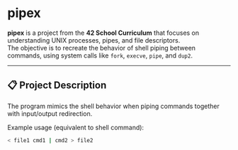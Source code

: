 # pipex

**pipex** is a project from the **42 School Curriculum** that focuses on understanding UNIX processes, pipes, and file descriptors.  
The objective is to recreate the behavior of shell piping between commands, using system calls like `fork`, `execve`, `pipe`, and `dup2`.

---

## 📋 Project Description

The program mimics the shell behavior when piping commands together with input/output redirection.  

Example usage (equivalent to shell command):
```bash
< file1 cmd1 | cmd2 > file2
